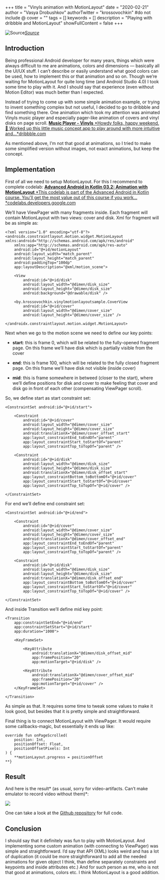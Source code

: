 +++
title = "Vinyls animation with MotionLayout"
date = "2020-02-21"
author = "Vasya Drobushkov"
authorTwitter = "krossovochkin" #do not include @
cover = ""
tags = []
keywords = []
description = "Playing with dribbble and MotionLayout"
showFullContent = false
+++

![[Source](https://unsplash.com/photos/Jm9P0mDPo6A)](https://images.unsplash.com/photo-1539375665275-f9de415ef9ac?ixlib=rb-1.2.1&auto=format&fit=crop&w=1357&q=80)*[Source](https://unsplash.com/photos/Jm9P0mDPo6A)*

## Introduction

Being professional Android developer for many years, things which were always difficult to me are animations, colors and dimensions — basically all the UI/UX stuff. I can’t describe or easily understand what good colors can be used, how to implement this or that animation and so on.
Though we’re waiting for MotionLayout for quite long time (and Android Studio 4.0) I took some time to play with it. And I should say that experience (even without Motion Editor) was much better than I expected.

Instead of trying to come up with some simple animation example, or trying to invent something complex but not useful, I decided to go to dribbble and find something there.
One animation which took my attention was animated Vinyls music player and especially pager-like animation of covers and vinyl disks on page scroll.
[**Music Player - Vinyls**
*Howdy folks, happy weekend. 👋 Worked up this little music concept app to play around with more intuitive and…*dribbble.com](https://dribbble.com/shots/10123436-Music-Player-Vinyls)

As mentioned above, I’m not that good at animations, so I tried to make some simplified version without images, not exact animations, but keep the concept.

## Implementation

First of all we need to setup MotionLayout. For this I recommend to complete codelab:
[**Advanced Android in Kotlin 03.2: Animation with MotionLayout**
*This codelab is part of the Advanced Android in Kotlin course. You'll get the most value out of this course if you work…*codelabs.developers.google.com](https://codelabs.developers.google.com/codelabs/motion-layout/#0)

We’ll have ViewPager with many fragments inside. Each fragment will contain MotionLayout with two views: cover and disk.
Xml for fragment will be as simple as:

    <?xml version="1.0" encoding="utf-8"?>
    <androidx.constraintlayout.motion.widget.MotionLayout xmlns:android="http://schemas.android.com/apk/res/android"
        xmlns:app="http://schemas.android.com/apk/res-auto"
        android:id="@+id/motionLayout"
        android:layout_width="match_parent"
        android:layout_height="match_parent"
        android:paddingTop="100dp"
        app:layoutDescription="@xml/motion_scene">
    
        <View
            android:id="@+id/disk"
            android:layout_width="@dimen/disk_size"
            android:layout_height="@dimen/disk_size"
            android:background="@drawable/disk" />
    
        <by.krossovochkin.vinylmotionlayoutsample.CoverView
            android:id="@+id/cover"
            android:layout_width="@dimen/cover_size"
            android:layout_height="@dimen/cover_size" />
    
    </androidx.constraintlayout.motion.widget.MotionLayout>

Next when we go to the motion scene we need to define our key points:

* **start**: this is frame 0, which will be related to the fully-opened fragment page. On this frame we’ll have disk which is partially visible from the cover

* **end**: this is frame 100, which will be related to the fully closed fragment page. On this frame we’ll have disk not visible (inside cover)

* **mid**: this is frame somewhere in betweed (closer to the start), where we’ll define positions for disk and cover to make feeling that cover and disk go in front of each other (compensating ViewPager scroll).

So, we define start as start constraint set:

    <ConstraintSet android:id="@+id/start">
    
        <Constraint
            android:id="@+id/cover"
            android:layout_width="@dimen/cover_size"
            android:layout_height="@dimen/cover_size"
            android:translationX="@dimen/cover_offset_start"
            app:layout_constraintEnd_toEndOf="parent"
            app:layout_constraintStart_toStartOf="parent"
            app:layout_constraintTop_toTopOf="parent" />
    
        <Constraint
            android:id="@+id/disk"
            android:layout_width="@dimen/disk_size"
            android:layout_height="@dimen/disk_size"
            android:translationX="@dimen/disk_offset_start"
            app:layout_constraintBottom_toBottomOf="@+id/cover"
            app:layout_constraintStart_toStartOf="@+id/cover"
            app:layout_constraintTop_toTopOf="@+id/cover" />
    
    </ConstraintSet>

For end we’ll define end constraint set:

    <ConstraintSet android:id="@+id/end">
    
        <Constraint
            android:id="@+id/cover"
            android:layout_width="@dimen/cover_size"
            android:layout_height="@dimen/cover_size"
            android:translationX="@dimen/cover_offset_end"
            app:layout_constraintEnd_toEndOf="parent"
            app:layout_constraintStart_toStartOf="parent"
            app:layout_constraintTop_toTopOf="parent" />
    
        <Constraint
            android:id="@+id/disk"
            android:layout_width="@dimen/disk_size"
            android:layout_height="@dimen/disk_size"
            android:translationX="@dimen/disk_offset_end"
            app:layout_constraintBottom_toBottomOf="@+id/cover"
            app:layout_constraintStart_toStartOf="@+id/cover"
            app:layout_constraintTop_toTopOf="@+id/cover" />
    
    </ConstraintSet>

And inside Transition we’ll define mid key point:

    <Transition
        app:constraintSetEnd="@+id/end"
        app:constraintSetStart="@+id/start"
        app:duration="1000">
    
        <KeyFrameSet>
    
            <KeyAttribute
                android:translationX="@dimen/disk_offset_mid"
                app:framePosition="20"
                app:motionTarget="@+id/disk" />
    
            <KeyAttribute
                android:translationX="@dimen/cover_offset_mid"
                app:framePosition="20"
                app:motionTarget="@+id/cover" />
        </KeyFrameSet>
    
    </Transition>

As simple as that. It requires some time to tweak some values to make it look good, but besides that it is pretty simple and straightforward.

Final thing is to connect MotionLayout with ViewPager. It would require some callbacks-magic, but essentially it ends up like:

    override fun onPageScrolled(
        position: Int,
        positionOffset: Float,
        positionOffsetPixels: Int
    ) {
        **motionLayout.progress = positionOffset
    **}

## Result

And here is the result* (as usual, sorry for video-artifacts. Can’t make emulator to record video without them)*:

![](../../img/1_mJck8uBa1GefGrbS9X1nVg.gif)

One can take a look at the [Github repository](https://github.com/krossovochkin/VinylMotionLayoutSample) for full code.

## Conclusion

I should say that it definitely was fun to play with MotionLayout. And implementing some custom animation (with connecting to ViewPager) was simple and straightforward.
I’d say that API (XML) looks weird and has a lot of duplication (it could be more straightforward to add all the needed animations for given object I think, than define separately constraints and keypoints and inside attributes etc.)
And for such person as me, who is not that good at animations, colors etc. I think MotionLayout is a good addition.
